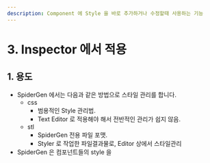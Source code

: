 ```yaml
---
description: Component 에 Style 을 바로 추가하거나 수정할때 사용하는 기능
---
```


# 3. Inspector 에서 적용

## 1. 용도

* SpiderGen 에서는 다음과 같은 방법으로 스타일 관리를 합니다.
  * css&#x20;
    * 범용적인 Style 관리법.&#x20;
    * Text Editor 로 적용해야 해서 전반적인 관리가 쉽지 않음.
  * stl
    * SpiderGen 전용 파일 포맷.
    * Styler 로 작업한 파일결과물로, Editor 상에서 스타일관리
* SpiderGen 은 컴포넌트들의 style 을&#x20;
